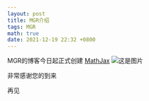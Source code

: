 ```yaml
---
layout: post
title: MGR介绍
tags: MGR
math: true
date: 2021-12-19 22:32 +0800
---
```

MGR的博客今日起正式创建 [MathJax](https://img.atwikiimg.com/www65.atwiki.jp/cookie_kaisetu/attach/348/284/MGR.png)
<img src="https://img.atwikiimg.com/www65.atwiki.jp/cookie_kaisetu/attach/348/284/MGR.png" alt="这是图片"/>

非常感谢您的到来

再见


